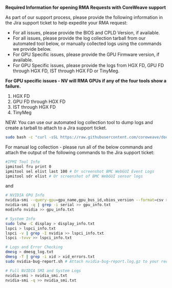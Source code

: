 **Required Information for opening RMA Requests with CoreWeave support**

As part of our support process, please provide the following information in the Jira support ticket to help expedite your RMA request:

* For all issues, please provide the BIOS and CPLD Version, if available.
* For all issues,  please provide the log collection tarball from our automated tool below, or manually collected logs using the commands we provide below.
* For GPU Specific issues, please provide the GPU Firmware version, if available.
* For GPU Specific issues,  please provide the logs from HGX FD, GPU FD through HGX FD, IST through HGX FD or TinyMeg.



**For GPU specific issues - NV will RMA GPUs if any of the four tools show a failure.**

1. HGX FD
2. GPU FD through HGX FD
3. IST through HGX FD
4. TinyMeg

NEW: You can use our automated log collection tool to dump logs and create a tarball to attach to a Jira support ticket.

```bash
sudo bash -c "curl -sSL https://raw.githubusercontent.com/coreweave/doc-examples/main/support-info/log_collection.sh -o log_collection.sh && bash log_collection.sh"
```

For manual log collection - please run all of the below commands and attach the output of the following commands to the Jira support ticket:

```bash
#IPMI Tool Info
ipmitool fru print 0
ipmitool sel elist last 100 # Or screenshot BMC WebGUI Event Logs
ipmitool sdr elist # Or screenshot of BMC WebGUI sensor logs
```
and

```bash
# NVIDIA GPU Info
nvidia-smi --query-gpu=gpu_name,gpu_bus_id,vbios_version --format=csv > gpu_info.txt
nvidia-smi -q | grep -i serial >> gpu_info.txt
modinfo nvidia >> gpu_info.txt

# System Info
sudo lshw -C display > display_info.txt
lspci > lspci_info.txt
lspci -v | grep -I nvidia >> lspci_info.txt
lspci -tvvv >> lspci_info.txt

# Logs and Error Checking
dmesg > dmesg_log.txt
dmesg -T | grep -i xid > xid_errors.txt
sudo nvidia-bug-report.sh # Attach nvidia-bug-report.log.gz to your request

# Full NVIDIA SMI and System Logs
nvidia-smi > nvidia_smi.txt
nvidia-smi -q >> nvidia_smi.txt
```
